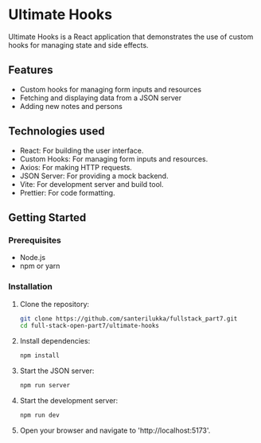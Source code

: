 # Ultimate Hooks

Ultimate Hooks is a React application that demonstrates the use of custom hooks for managing state and side effects.

## Features

- Custom hooks for managing form inputs and resources
- Fetching and displaying data from a JSON server
- Adding new notes and persons

## Technologies used

- React: For building the user interface.
- Custom Hooks: For managing form inputs and resources.
- Axios: For making HTTP requests.
- JSON Server: For providing a mock backend.
- Vite: For development server and build tool.
- Prettier: For code formatting.

## Getting Started

### Prerequisites

- Node.js
- npm or yarn

### Installation

1. Clone the repository:
   ```sh
   git clone https://github.com/santerilukka/fullstack_part7.git
   cd full-stack-open-part7/ultimate-hooks
   ```
2. Install dependencies:
   ```sh
   npm install
   ```
3. Start the JSON server:
   ```sh
   npm run server
   ```
4. Start the development server:
   ```sh
   npm run dev
   ```
5. Open your browser and navigate to 'http://localhost:5173'.
